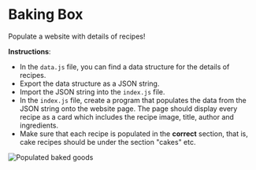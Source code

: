 # Baking Box

Populate a website with details of recipes!

**Instructions**:
* In the `data.js` file, you can find a data structure for the details of recipes. 
* Export the data structure as a JSON string.
* Import the JSON string into the `index.js` file. 
* In the `index.js` file, create a program that populates the data from the JSON string onto the website page. The page should display every recipe as a card which includes  the recipe image, title, author and ingredients. 
* Make sure that each recipe is populated in the **correct** section, that is, cake recipes should be under the section "cakes" etc. 

![Populated baked goods](images/bakery.png)
